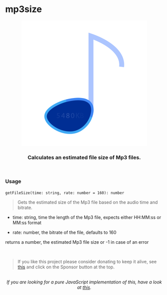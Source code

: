 # mp3size

<p align="center" style="text-align: center; margin: auto">
	<img src="https://github.com/igorskyflyer/npm-mp3size/raw/master/public/mp3size.png">
	<h3 align="center">Calculates an estimated file size of Mp3 files.</h3>
</p>
<br>

### Usage

`getFileSize(time: string, rate: number = 160): number`

> Gets the estimated size of the Mp3 file based on the audio time and bitrate.

- time: string, time the length of the Mp3 file, expects either HH:MM:ss or MM:ss format

- rate: number, the bitrate of the file, defaults to 160

returns a number, the estimated Mp3 file size or -1 in case of an error

<br>

> If you like this project please consider donating to keep it alive, see <a href="https://github.com/igorskyflyer/npm-mp3size/#">this</a> and click on the Sponsor button at the top.

<br>

<p align="center" style="text-align: center; margin: auto;font-style: italic;">
If you are looking for a pure JavaScript implementation of this, have a look at <a href="https://github.com/igorskyflyer/mp3size.js">this</a>.
</p>
